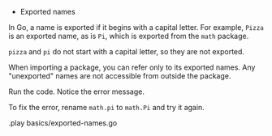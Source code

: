 * Exported names

In Go, a name is exported if it begins with a capital letter.
For example, `Pizza` is an exported name, as is `Pi`, which is exported from
the `math` package.

`pizza` and `pi` do not start with a capital letter, so they are not exported.

When importing a package, you can refer only to its exported names.
Any "unexported" names are not accessible from outside the package.

Run the code. Notice the error message.

To fix the error, rename `math.pi` to `math.Pi` and try it again.

.play basics/exported-names.go

